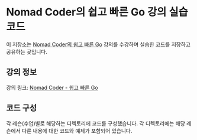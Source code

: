 # Nomad Coder의 쉽고 빠른 Go 강의 실습 코드

이 저장소는 [Nomad Coder의 쉽고 빠른 Go](https://nomadcoders.co/go-for-beginners) 강의를 수강하며 실습한 코드를 저장하고 공유하는 곳입니다.

## 강의 정보

강의 링크: [Nomad Coder - 쉽고 빠른 Go](https://nomadcoders.co/go-for-beginners)

## 코드 구성

각 레슨(수업)별로 해당하는 디렉토리에 코드를 구성했습니다. 각 디렉토리에는 해당 레슨에서 다룬 내용에 대한 코드와 예제가 포함되어 있습니다.